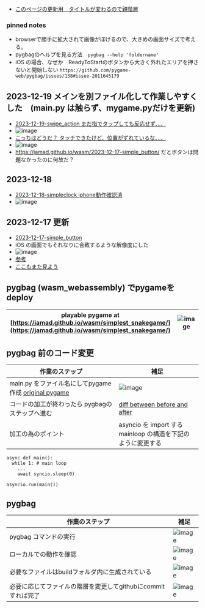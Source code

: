 <link rel="stylesheet" type="text/css" href="/assets/css/styles.css">

* [このページの更新用　タイトルが変わるので親階層](https://github.com/jamad/jamad.github.io/tree/master/_posts)

### pinned notes
* browserで勝手に拡大されて画像がぼけるので、大きめの画面サイズで考える。
* pygbagのヘルプを見る方法　`pygbag --help 'foldername'`
* iOS の場合、なぜか　ReadyToStartのボタンから大きく外れたエリアを押さないと開始しない  `https://github.com/pygame-web/pygbag/issues/138#issue-2011645179`

## 2023-12-19 メインを別ファイル化して作業しやすくした　(main.py は触らず、mygame.pyだけを更新)
* [2023-12-19-swipe_action まだ指でタップしても反応せず、、、](https://jamad.github.io/wasm/2023-12-19-swipe_action/index.html)
* ![image](https://github.com/jamad/jamad.github.io/assets/949913/44db743b-1a16-4995-b53e-0a027e9d0b2a)
* [こっちはどうだ？ タッチできたけど、位置がずれているな、、、](https://jamad.github.io/wasm/2023-12-19-touch_action/)
* ![image](https://github.com/jamad/jamad.github.io/assets/949913/b8010e57-35e8-4000-bd01-a378d9af49c4)
* https://jamad.github.io/wasm/2023-12-17-simple_button/ だとボタンは問題なかったのに何故だ？


## 2023-12-18
* [2023-12-18-simpleclock iphone動作確認済](https://jamad.github.io/wasm/2023-12-18-simpleclock/)
* ![image](https://github.com/jamad/jamad.github.io/assets/949913/680a1d64-1320-4b0c-8ae5-3a18fb012427)

## 2023-12-17 更新
* [2023-12-17-simple_button](https://jamad.github.io/wasm/2023-12-17-simple_button/)
* iOS の画面でもそれなりに合致するような解像度にした
* ![image](https://github.com/jamad/jamad.github.io/assets/949913/72e8d875-ffcc-4506-8f16-b2ae58292628)
* [参考](https://github.com/pygame-web/pygbag)
* [ここもまた見よう](https://github.com/pygame-web/pygame-web.github.io/blob/main/wiki/pygbag-code/README.md)

## pygbag (wasm_webassembly) でpygameをdeploy

|playable pygame at [https://jamad.github.io/wasm/simplest_snakegame/](https://jamad.github.io/wasm/simplest_snakegame/)|![image](https://github.com/jamad/jamad.github.io/assets/949913/d0b4b29b-4b2d-4cc1-83ac-15b5289ea13d)|
|-|-|

## pygbag 前のコード変更

|作業のステップ|補足|
|-|-|
|main.py をファイル名にしてpygame作成 [original pygame](https://github.com/jamad/jamad.github.io/commit/b81478935a263176660824928385a67ddc909fb8?diff=unified&w=0)|![image](https://github.com/jamad/jamad.github.io/assets/949913/de710223-ef60-4c0f-96e6-358972bb7f12)|
|コードの加工が終わったら pygbagのステップへ進む　|[diff between before and after](https://github.com/jamad/jamad.github.io/commit/210a7ad0bcecc3d415990180ecc1b1a69433cbd8?diff=split&w=0)|
|加工の為のポイント| asyncio を import する <br> mainloop の構造を下記のように変更する|
  
```
async def main():
  while 1: # main loop
    ...
    await syncio.sleep(0)

asyncio.run(main())
```

## pygbag

|作業のステップ|補足|
|-|-|
|pygbag コマンドの実行|![image](https://github.com/jamad/jamad.github.io/assets/949913/490df2e4-9ed9-4a2e-89a0-89015d911c58)|
|ローカルでの動作を確認|![image](https://github.com/jamad/jamad.github.io/assets/949913/42c50d57-08bc-4688-82d0-87923f5385f9)|
|必要なファイルはbuildフォルダ内に生成されている|![image](https://github.com/jamad/jamad.github.io/assets/949913/63766277-7a2d-4d1f-9df9-27f998f6f002)|
|必要に応じてファイルの階層を変更してgithubにcommitすれば完了|![image](https://github.com/jamad/jamad.github.io/assets/949913/4cdef75e-1694-437f-8590-54c42b45199e)|

